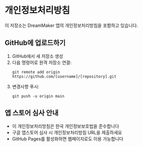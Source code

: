 # 개인정보처리방침

이 저장소는 DreamMaker 앱의 개인정보처리방침을 포함하고 있습니다.

## GitHub에 업로드하기

1. GitHub에서 새 저장소 생성
2. 다음 명령어로 원격 저장소 연결:
   ```
   git remote add origin https://github.com/[username]/[repository].git
   ```
3. 변경사항 푸시:
   ```
   git push -u origin main
   ```

## 앱 스토어 심사 안내

- 이 개인정보처리방침은 한국 개인정보보호법을 준수합니다
- 구글 앱스토어 심사 시 개인정보처리방침 URL을 제출하세요
- GitHub Pages를 활성화하면 웹페이지로도 이용 가능합니다
